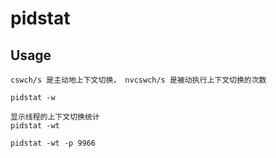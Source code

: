 # pidstat

## Usage

    cswch/s 是主动地上下文切换， nvcswch/s 是被动执行上下文切换的次数

    pidstat -w

    显示线程的上下文切换统计
    pidstat -wt

    pidstat -wt -p 9966